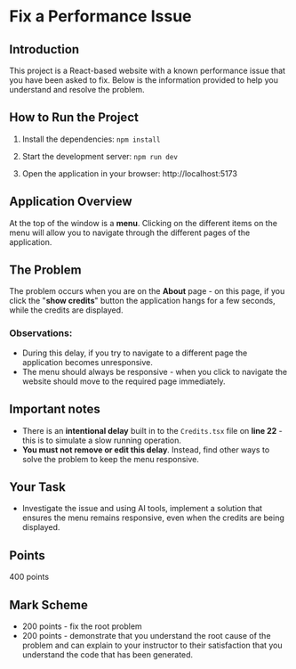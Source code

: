 # Fix a Performance Issue

## Introduction
This project is a React-based website with a known performance issue that you have been asked to fix. Below is the information provided to help you understand and resolve the problem.


## How to Run the Project

1. Install the dependencies:
   ```npm install```

2. Start the development server:
   ```npm run dev```

3. Open the application in your browser: http://localhost:5173


## Application Overview
At the top of the window is a **menu**. Clicking on the different items on the menu will allow you to navigate through the different pages of the application.

## The Problem
The problem occurs when you are on the **About** page - on this page, if you click the "**show credits**" button the application hangs for a few seconds, while the credits are displayed. 

### Observations:
* During this delay, if you try to navigate to a different page the application becomes unresponsive. 
* The menu should always be responsive - when you click to navigate the website should move to the required page immediately.

## Important notes

* There is an **intentional delay** built in to the `Credits.tsx` file on **line 22** - this is to simulate a slow running operation.
* **You must not remove or edit this delay**. Instead, find other ways to solve the problem to keep the menu responsive. 

## Your Task
* Investigate the issue and using AI tools, implement a solution that ensures the menu remains responsive, even when the credits are being displayed.

## Points
400 points

## Mark Scheme

* 200 points - fix the root problem
* 200 points - demonstrate that you understand the root cause of the problem and can explain to your instructor to their satisfaction that you understand the code that has been generated.

